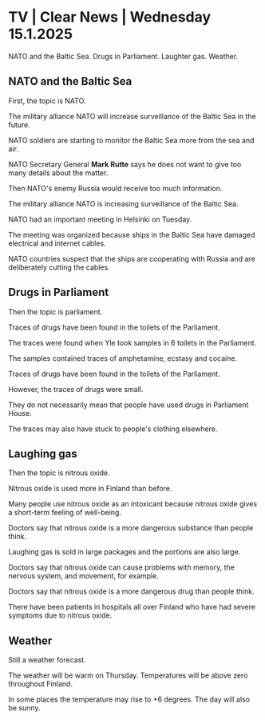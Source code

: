 # TV \| Clear News \| Wednesday 15.1.2025

NATO and the Baltic Sea. Drugs in Parliament. Laughter gas. Weather.

## NATO and the Baltic Sea

First, the topic is NATO.

The military alliance NATO will increase surveillance of the Baltic Sea in the future.

NATO soldiers are starting to monitor the Baltic Sea more from the sea and air.

NATO Secretary General **Mark Rutte** says he does not want to give too many details about the matter.

Then NATO's enemy Russia would receive too much information.

The military alliance NATO is increasing surveillance of the Baltic Sea.

NATO had an important meeting in Helsinki on Tuesday.

The meeting was organized because ships in the Baltic Sea have damaged electrical and internet cables.

NATO countries suspect that the ships are cooperating with Russia and are deliberately cutting the cables.

## Drugs in Parliament

Then the topic is parliament.

Traces of drugs have been found in the toilets of the Parliament.

The traces were found when Yle took samples in 6 toilets in the Parliament.

The samples contained traces of amphetamine, ecstasy and cocaine.

Traces of drugs have been found in the toilets of the Parliament.

However, the traces of drugs were small.

They do not necessarily mean that people have used drugs in Parliament House.

The traces may also have stuck to people's clothing elsewhere.

## Laughing gas

Then the topic is nitrous oxide.

Nitrous oxide is used more in Finland than before.

Many people use nitrous oxide as an intoxicant because nitrous oxide gives a short-term feeling of well-being.

Doctors say that nitrous oxide is a more dangerous substance than people think.

Laughing gas is sold in large packages and the portions are also large.

Doctors say that nitrous oxide can cause problems with memory, the nervous system, and movement, for example.

Doctors say that nitrous oxide is a more dangerous drug than people think.

There have been patients in hospitals all over Finland who have had severe symptoms due to nitrous oxide.

## Weather

Still a weather forecast.

The weather will be warm on Thursday. Temperatures will be above zero throughout Finland.

In some places the temperature may rise to +6 degrees. The day will also be sunny.
